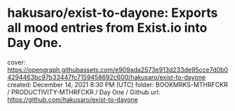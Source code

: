 # hakusaro/exist-to-dayone: Exports all mood entries from Exist.io into Day One.

cover: https://opengraph.githubassets.com/e909ada2573e913d233de95cce7d0b04294463bc97b33447fc7159458692c600/hakusaro/exist-to-dayone
created: December 14, 2021 8:30 PM (UTC)
folder: BOOKMRKS-MTHRFCKR / PRODUCTIVITY-MTHRFCKR / Day One / Github
url: https://github.com/hakusaro/exist-to-dayone